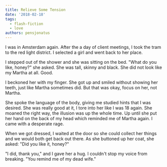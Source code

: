 ```yaml
---
title: Relieve Some Tension
date: '2018-02-18'
tags:
  - flash-fiction
  - love
authors: pensjonatus
---
```


I was in Amsterdam again. After the a day of client meetings, I took the tram to
the red light district. I selected a girl and went back to her place.

<!-- truncate -->

I stepped out of the shower and she was sitting on the bed. "What do you like,
honey?" she asked. She was tall, skinny and black. She did not look like my
Martha at all. Good.

I beckoned her with my finger. She got up and smiled without showing her teeth,
just like Martha sometimes did. But that was okay, focus on her, not Martha.

She spoke the language of the body, giving me studied hints that I was desired.
She was really good at it, I tore into her like I was 18 again. She moaned the
right way, the illusion was up the whole time. Up until she put her hand on the
back of my head which reminded me of Martha again. I came with a desperate rage.

When we got dressed, I waited at the door so she could collect her things and we
would both get back out there. As she buttoned up her coat, she asked: "Did you
like it, honey?"

"I did, thank you," and I gave her a hug. I couldn't stop my voice from
breaking. "You remind me of my dead wife."
